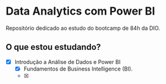 # Data Analytics com Power BI
Repositório dedicado ao estudo do bootcamp de 84h da DIO.

## O que estou estudando?

- [x] Introdução a Análise de Dados e Power BI
  - [x] Fundamentos de Business Intelligence (BI).
  - [x] 
